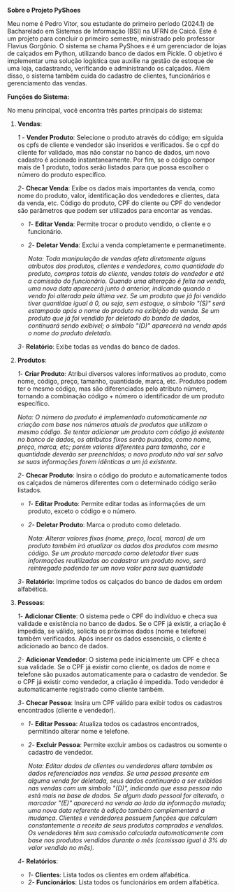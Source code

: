 
**Sobre o Projeto PyShoes**

Meu nome é Pedro Vitor, sou estudante do primeiro período (2024.1) de Bacharelado em Sistemas de Informação (BSI) na UFRN de Caicó. Este é um projeto para concluir o primeiro semestre, ministrado pelo professor Flavius Gorgônio. O sistema se chama PyShoes e é um gerenciador de lojas de calçados em Python, utilizando banco de dados em Pickle. O objetivo é implementar uma solução logística que auxilie na gestão de estoque de uma loja, cadastrando, verificando e administrando os calçados. Além disso, o sistema também cuida do cadastro de clientes, funcionários e gerenciamento das vendas.

**Funções do Sistema:**

No menu principal, você encontra três partes principais do sistema:

1. **Vendas**:
  
   *1* - **Vender Produto**: Selecione o produto através do código; em siguida os cpfs de cliente e vendedor são inseridos e verificados. Se o cpf do cliente for validado, mas não constar no banco de dados, um novo cadastro é acionado instantaneamente. Por fim, se o código compor mais de 1 produto, todos serão listados para que possa escolher o número do produto específico.

   *2*- **Checar Venda**: Exibe os dados mais importantes da venda, como nome do produto, valor, identificação dos vendedores e clientes, data da venda, etc. Código do produto, CPF do cliente ou CPF do vendedor são parâmetros que podem ser utilizados para encontar as vendas.
   - *1*- **Editar Venda**: Permite trocar o produto vendido, o cliente e o funcionário.
   - *2*- **Deletar Venda**: Exclui a venda completamente e permanetimente.
   
     *Nota: Toda manipulação de vendas afeta diretamente alguns atributos dos produtos, clientes e vendedores, como quantidade do produto, compras totais do cliente, vendas totais do vendedor e até a comissão do funcionário. Quando uma alteração é feita na venda, uma nova data aparecerá junto à anterior, indicando quando a venda foi alterada pela última vez. Se um produto que já foi vendido tiver quantidae igual à 0, ou seja, sem estoque, o símbolo "(S)" será estampado após o nome do produto na exibição da venda. Se um produto que já foi vendido for deletado do bando de dados, continuará sendo exibível; o símbolo "(D)" aparecerá na venda após o nome do produto deletado.*

   *3*- **Relatório**: Exibe todas as vendas do banco de dados.

2. **Produtos**:
   
    *1*- **Criar Produto**: Atribui diversos valores informativos ao produto, como nome, código, preço, tamanho, quantidade, marca, etc. Produtos podem ter o mesmo código, mas são diferenciados pelo atributo número, tornando a combinação código + número o identificador de um produto específico.
   
   *Nota: O número do produto é implementado automaticamente na criação com base nos números atuais de produtos que utilizam o mesmo código. Se tentar adicionar um produto com código já existente no banco de dados, os atributos fixos serão puxados, como nome, preço, marca, etc; porém valores diferentes para tamanho, cor e quantidade deverão ser preenchidos; o novo produto não vai ser salvo se suas informações forem idênticas a um já existente.*

   *2*- **Checar Produto**: Insira o código do produto e automaticamente todos os calçados de números diferentes com o determinado código serão listados.
   - *1*- **Editar Produto**: Permite editar todas as informações de um produto, exceto o código e o número.
   - *2*- **Deletar Produto**: Marca o produto como deletado.
   
     *Nota: Alterar valores fixos (nome, preço, local, marca) de um produto também irá atualizar os dados dos produtos com mesmo código. Se um produto marcado como deletador tiver suas informações reutilizadas ao cadastrar um produto novo, será reintregado podendo ter um novo valor para sua quantidade*

   *3*- **Relatório**: Imprime todos os calçados do banco de dados em ordem alfabética.

5. **Pessoas**:
  
   *1*- **Adicionar Cliente**: O sistema pede o CPF do indivíduo e checa sua validade e existência no banco de dados. Se o CPF já existir, a criação é impedida, se válido, solicita os próximos dados (nome e telefone) também verificados. Após inserir os dados essenciais, o cliente é adicionado ao banco de dados.

   *2*- **Adicionar Vendedor**: O sistema pede inicialmente um CPF e checa sua validade. Se o CPF já existir como cliente, os dados de nome e telefone são puxados automaticamente para o cadastro de vendedor. Se o CPF já existir como vendedor, a criação é impedida. Todo vendedor é automaticamente registrado como cliente também.

   *3*- **Checar Pessoa**: Insira um CPF válido para exibir todos os cadastros encontrados (cliente e vendedor).
   - *1*- **Editar Pessoa**: Atualiza todos os cadastros encontrados, permitindo alterar nome e telefone.
   - *2*- **Excluir Pessoa**: Permite excluir ambos os cadastros ou somente o cadastro de vendedor.
   
      *Nota: Editar dados de clientes ou vendedores altera também os dados referenciados nas vendas. Se uma pessoa presente em alguma venda for deletada, seus dados continuarão a ser exibidos nas vendas com um símbolo "(D)", indicando que essa pessoa não está mais na base de dados. Se algum dado pessoal for alterado, o marcador "(E)" aparecerá na venda ao lado da informação mutada; uma nova data referente à edição também complementará a mudança. Clientes e vendedores possuem funções que calculam constantemente a receita de seus produtos comprados e vendidos. Os vendedores têm sua comissão calculada automaticamente com base nos produtos vendidos durante o mês (comissao igual à 3% do valor vendido no mês).*

   *4*- **Relatórios**:
    - *1*- **Clientes**: Lista todos os clientes em ordem alfabética.
    - *2*- **Funcionários**: Lista todos os funcionários em ordem alfabética.
